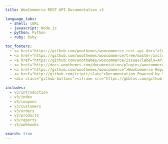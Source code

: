 ```yaml
---
title: WooCommerce REST API Documentation v3

language_tabs:
  - shell: cURL
  - javascript: Node.js
  - python: Python
  - ruby: Ruby

toc_footers:
  - <a href="https://github.com/woothemes/woocommerce-rest-api-docs">Contributing to WC REST API Docs</a>
  - <a href="https://github.com/woothemes/woocommerce/tree/master/includes/api">REST API Source on GitHub</a>
  - <a href="https://github.com/woothemes/woocommerce/issues?labels=API&amp;page=1&amp;state=open">REST API Issues</a>
  - <a href="http://docs.woothemes.com/documentation/plugins/woocommerce/">WooCommerce Documentation</a>
  - <a href="https://github.com/woothemes/woocommerce">WooCommerce Repository</a>
  - <a href="http://github.com/tripit/slate">Documentation Powered by Slate</a>
  - <div class="github-buttons"><iframe src="https://ghbtns.com/github-btn.html?user=woothemes&amp;repo=woocommerce&amp;type=star&amp;count=true" allowtransparency="true" frameborder="0" scrolling="0" width="170px" height="20px"></iframe> <iframe src="https://ghbtns.com/github-btn.html?user=woothemes&amp;repo=woocommerce&amp;type=fork&amp;count=true" allowtransparency="true" frameborder="0" scrolling="0" width="170px" height="20px"></iframe></div>

includes:
  - v3/introduction
  - v3/index
  - v3/coupons
  - v3/customers
  - v3/orders
  - v3/products
  - v3/reports
  - v3/webhooks

search: true
---
```

